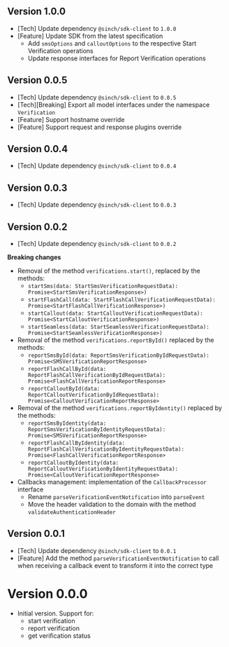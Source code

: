 ## Version 1.0.0
- [Tech] Update dependency `@sinch/sdk-client` to `1.0.0`
- [Feature] Update SDK from the latest specification
  - Add `smsOptions` and `calloutOptions` to the respective Start Verification operations
  - Update response interfaces for Report Verification operations

## Version 0.0.5
- [Tech] Update dependency `@sinch/sdk-client` to `0.0.5`
- [Tech][Breaking] Export all model interfaces under the namespace `Verification`
- [Feature] Support hostname override
- [Feature] Support request and response plugins override

## Version 0.0.4
- [Tech] Update dependency `@sinch/sdk-client` to `0.0.4`

## Version 0.0.3
- [Tech] Update dependency `@sinch/sdk-client` to `0.0.3`

## Version 0.0.2
- [Tech] Update dependency `@sinch/sdk-client` to `0.0.2`

**Breaking changes**
 - Removal of the method `verifications.start()`, replaced by the methods:
   - `startSms(data: StartSmsVerificationRequestData): Promise<StartSmsVerificationResponse>)`
   - `startFlashCall(data: StartFlashCallVerificationRequestData): Promise<StartFlashCallVerificationResponse>)`
   - `startCallout(data: StartCalloutVerificationRequestData): Promise<StartCalloutVerificationResponse>)`
   - `startSeamless(data: StartSeamlessVerificationRequestData): Promise<StartSeamlessVerificationResponse>)`
 - Removal of the method `verifications.reportById()` replaced by the methods:
   - `reportSmsById(data: ReportSmsVerificationByIdRequestData): Promise<SMSVerificationReportResponse>`
   - `reportFlashCallById(data: ReportFlashCallVerificationByIdRequestData): Promise<FlashCallVerificationReportResponse>`
   - `reportCalloutById(data: ReportCalloutVerificationByIdRequestData): Promise<CalloutVerificationReportResponse>`
 - Removal of the method `verifications.reportByIdentity()` replaced by the methods:
    - `reportSmsByIdentity(data: ReportSmsVerificationByIdentityRequestData): Promise<SMSVerificationReportResponse>`
    - `reportFlashCallByIdentity(data: ReportFlashCallVerificationByIdentityRequestData): Promise<FlashCallVerificationReportResponse>`
    - `reportCalloutByIdentity(data: ReportCalloutVerificationByIdentityRequestData): Promise<CalloutVerificationReportResponse>`
 - Callbacks management: implementation of the `CallbackProcessor` interface
   - Rename `parseVerificationEventNotification` into `parseEvent`
   - Move the header validation to the domain with the method `validateAuthenticationHeader`

## Version 0.0.1
 - [Tech] Update dependency `@sinch/sdk-client` to `0.0.1`
 - [Feature] Add the method `parseVerificationEventNotification` to call when receiving a callback event to transform it into the correct type

# Version 0.0.0
- Initial version. Support for:
  - start verification
  - report verification
  - get verification status
